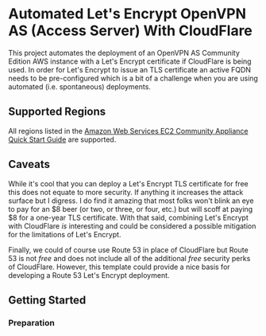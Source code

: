 
# Automated Let's Encrypt OpenVPN AS (Access Server) With CloudFlare

This project automates the deployment of an OpenVPN AS Community Edition AWS instance with a Let's Encrypt certificate if CloudFlare is being used. In order for Let's Encrypt to issue an TLS certificate an active FQDN needs to be pre-configured which is a bit of a challenge when you are using automated (i.e. spontaneous) deployments.

## Supported Regions

All regions listed in the [Amazon Web Services EC2 Community Appliance Quick Start Guide](https://docs.openvpn.net/how-to-tutorialsguides/virtual-platforms/amazon-ec2-appliance-ami-quick-start-guide/) are supported.

## Caveats

While it's cool that you can deploy a Let's Encrypt TLS certificate for free this does not equate to more security. If anything it increases the attack surface but I digress. I do find it amazing that most folks won't blink an eye to pay for an $8 beer (or two, or three, or four, etc.) but will scoff at paying $8 for a one-year TLS certificate. With that said, combining Let's Encrypt with CloudFlare *is* interesting and could be considered a possible mitigation for the limitations of Let's Encrypt.

Finally, we could of course use Route 53 in place of CloudFlare but Route 53 is not *free* and does not include all of the additional *free* security perks of CloudFlare. However, this template could provide a nice basis for developing a Route 53 Let's Encrypt deployment. 

## Getting Started

### Preparation

